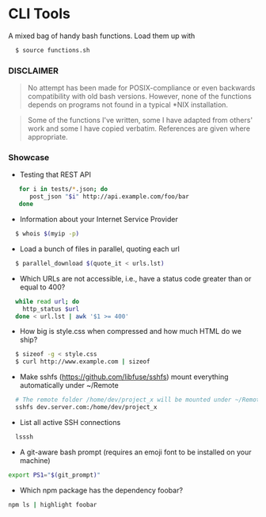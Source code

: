 # CLI Tools

A mixed bag of handy bash functions. Load them up with

```sh
  $ source functions.sh
```

### DISCLAIMER
>
>
> No attempt has been made for POSIX-compliance or even backwards compatibility
> with old bash versions. However, none of the functions depends on programs
> not found in a typical \*NIX installation.

> Some of the functions I've written, some I have adapted from others' work and
> some I have copied verbatim. References are given where appropriate.
>

### Showcase

* Testing that REST API

```sh
   for i in tests/*.json; do
      post_json "$i" http://api.example.com/foo/bar
   done
```

* Information about your Internet Service Provider
```sh
  $ whois $(myip -p)
```

* Load a bunch of files in parallel, quoting each url

```sh
  $ parallel_download $(quote_it < urls.lst)
```

* Which URLs are not accessible, i.e., have a status code greater than or equal to 400?

```sh
  while read url; do
    http_status $url
  done < url.lst | awk '$1 >= 400'
```

* How big is style.css when compressed and how much HTML do we ship?

```sh
  $ sizeof -g < style.css
  $ curl http://www.example.com | sizeof
```

* Make sshfs (https://github.com/libfuse/sshfs) mount everything automatically under ~/Remote

```sh
  # The remote folder /home/dev/project_x will be mounted under ~/Remote/dev.server.com_project_x
  sshfs dev.server.com:/home/dev/project_x
```

* List all active SSH connections
```sh
  lsssh
```

* A git-aware bash prompt (requires an emoji font to be installed on your machine)
```sh
export PS1="$(git_prompt)"
```

* Which npm package has the dependency foobar?
```sh
npm ls | highlight foobar
```
